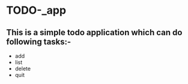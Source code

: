 # TODO-_app

## This is a simple todo application which can do following tasks:-
- add
- list
- delete
- quit
  
